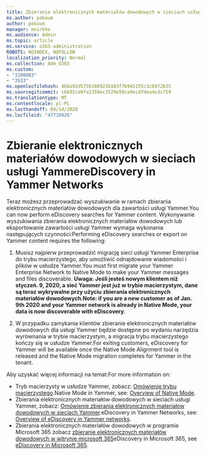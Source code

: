 ```yaml
---
title: Zbieranie elektronicznych materiałów dowodowych w sieciach usługi Yammer
ms.author: pebaum
author: pebaum
manager: mnirkhe
ms.audience: Admin
ms.topic: article
ms.service: o365-administration
ROBOTS: NOINDEX, NOFOLLOW
localization_priority: Normal
ms.collection: Adm_O365
ms.custom:
- "3200003"
- "3533"
ms.openlocfilehash: 4bba92d5756186923b103f7b945155c3cb972b35
ms.sourcegitcommit: c6692ce0fa1358ec3529e59ca0ecdfdea4cdc759
ms.translationtype: MT
ms.contentlocale: pl-PL
ms.lasthandoff: 09/14/2020
ms.locfileid: "47710926"
---
```

# <a name="ediscovery-in-yammer-networks"></a><span data-ttu-id="0e460-102">Zbieranie elektronicznych materiałów dowodowych w sieciach usługi Yammer</span><span class="sxs-lookup"><span data-stu-id="0e460-102">eDiscovery in Yammer Networks</span></span>

<span data-ttu-id="0e460-103">Teraz możesz przeprowadzać wyszukiwanie w ramach zbierania elektronicznych materiałów dowodowych dla zawartości usługi Yammer.</span><span class="sxs-lookup"><span data-stu-id="0e460-103">You can now perform eDiscovery searches for Yammer content.</span></span>  <span data-ttu-id="0e460-104">Wykonywanie wyszukiwania zbierania elektronicznych materiałów dowodowych lub eksportowanie zawartości usługi Yammer wymaga wykonania następujących czynności:</span><span class="sxs-lookup"><span data-stu-id="0e460-104">Performing eDiscovery searches or export on Yammer content requires the following:</span></span>

1. <span data-ttu-id="0e460-105">Musisz najpierw przeprowadzić migrację sieci usługi Yammer Enterprise do trybu macierzystego, aby umożliwić odnajdowanie wiadomości i plików w usłudze Yammer.</span><span class="sxs-lookup"><span data-stu-id="0e460-105">You must first migrate your Yammer Enterprise Network to Native Mode to make your Yammer messages and files discoverable.</span></span> <span data-ttu-id="0e460-106">**Uwaga: Jeśli jesteś nowym klientem niż styczeń. 9, 2020, a sieć Yammer jest już w trybie macierzystym, dane są teraz wykrywalne przy użyciu zbierania elektronicznych materiałów dowodowych**.</span><span class="sxs-lookup"><span data-stu-id="0e460-106">**Note: if you are a new customer as of Jan. 9th 2020 and your Yammer network is already in Native Mode, your data is now discoverable with eDiscovery**.</span></span>

2. <span data-ttu-id="0e460-107">W przypadku zamykania klientów zbieranie elektronicznych materiałów dowodowych dla usługi Yammer będzie dostępne po wydaniu narzędzia wyrównania w trybie macierzystym, a migracja trybu macierzystego kończy się w usłudze Yammer.</span><span class="sxs-lookup"><span data-stu-id="0e460-107">For exiting customers, eDiscovery for Yammer will be available once the Native Mode Alignment tool is released and the Native Mode migration completes for Yammer in the tenant.</span></span>

<span data-ttu-id="0e460-108">Aby uzyskać więcej informacji na temat:</span><span class="sxs-lookup"><span data-stu-id="0e460-108">For more information on:</span></span>

- <span data-ttu-id="0e460-109">Tryb macierzysty w usłudze Yammer, zobacz: [Omówienie trybu macierzystego](https://docs.microsoft.com/yammer/configure-your-yammer-network/overview-native-mode).</span><span class="sxs-lookup"><span data-stu-id="0e460-109">Native Mode in Yammer, see: [Overview of Native Mode](https://docs.microsoft.com/yammer/configure-your-yammer-network/overview-native-mode).</span></span>
- <span data-ttu-id="0e460-110">Zbierania elektronicznych materiałów dowodowych w sieciach usługi Yammer, zobacz: [Omówienie zbierania elektronicznych materiałów dowodowych w sieciach Yammer](https://docs.microsoft.com/yammer/manage-security-and-compliance/overview-of-ediscovery).</span><span class="sxs-lookup"><span data-stu-id="0e460-110">eDiscovery in Yammer Networks, see: [Overview of eDiscovery in Yammer networks](https://docs.microsoft.com/yammer/manage-security-and-compliance/overview-of-ediscovery).</span></span>
- <span data-ttu-id="0e460-111">Zbierania elektronicznych materiałów dowodowych w programie Microsoft 365 zobacz [zbieranie elektronicznych materiałów dowodowych w witrynie microsoft 365](https://docs.microsoft.com/microsoft-365/compliance/ediscovery)</span><span class="sxs-lookup"><span data-stu-id="0e460-111">eDiscovery in Microsoft  365, see [eDiscovery in Microsoft 365](https://docs.microsoft.com/microsoft-365/compliance/ediscovery).</span></span>
